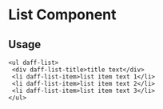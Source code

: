 # List Component
 ## Usage 
 ```
<ul daff-list>
  <div daff-list-title>title text</div>
  <li daff-list-item>list item text 1</li>
  <li daff-list-item>list item text 2</li>
  <li daff-list-item>list item text 3</li>
</ul>
```